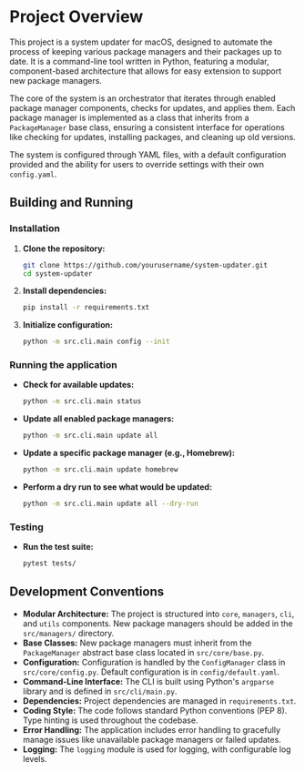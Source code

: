 # Project Overview

This project is a system updater for macOS, designed to automate the process of keeping various package managers and their packages up to date. It is a command-line tool written in Python, featuring a modular, component-based architecture that allows for easy extension to support new package managers.

The core of the system is an orchestrator that iterates through enabled package manager components, checks for updates, and applies them. Each package manager is implemented as a class that inherits from a `PackageManager` base class, ensuring a consistent interface for operations like checking for updates, installing packages, and cleaning up old versions.

The system is configured through YAML files, with a default configuration provided and the ability for users to override settings with their own `config.yaml`.

## Building and Running

### Installation

1.  **Clone the repository:**
    ```bash
    git clone https://github.com/yourusername/system-updater.git
    cd system-updater
    ```

2.  **Install dependencies:**
    ```bash
    pip install -r requirements.txt
    ```

3.  **Initialize configuration:**
    ```bash
    python -m src.cli.main config --init
    ```

### Running the application

*   **Check for available updates:**
    ```bash
    python -m src.cli.main status
    ```

*   **Update all enabled package managers:**
    ```bash
    python -m src.cli.main update all
    ```

*   **Update a specific package manager (e.g., Homebrew):**
    ```bash
    python -m src.cli.main update homebrew
    ```

*   **Perform a dry run to see what would be updated:**
    ```bash
    python -m src.cli.main update all --dry-run
    ```

### Testing

*   **Run the test suite:**
    ```bash
    pytest tests/
    ```

## Development Conventions

*   **Modular Architecture:** The project is structured into `core`, `managers`, `cli`, and `utils` components. New package managers should be added in the `src/managers/` directory.
*   **Base Classes:** New package managers must inherit from the `PackageManager` abstract base class located in `src/core/base.py`.
*   **Configuration:** Configuration is handled by the `ConfigManager` class in `src/core/config.py`. Default configuration is in `config/default.yaml`.
*   **Command-Line Interface:** The CLI is built using Python's `argparse` library and is defined in `src/cli/main.py`.
*   **Dependencies:** Project dependencies are managed in `requirements.txt`.
*   **Coding Style:** The code follows standard Python conventions (PEP 8). Type hinting is used throughout the codebase.
*   **Error Handling:** The application includes error handling to gracefully manage issues like unavailable package managers or failed updates.
*   **Logging:** The `logging` module is used for logging, with configurable log levels.
